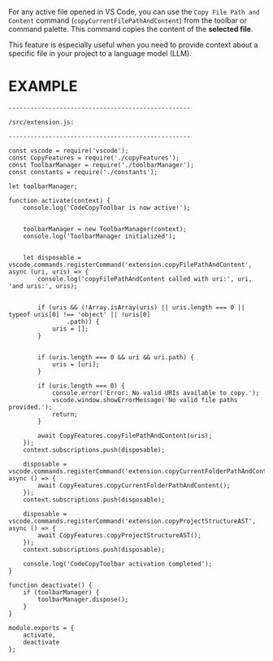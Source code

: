 For any active file opened in VS Code, you can use the `Copy File Path and Content` command (`copyCurrentFilePathAndContent`) from the toolbar or command palette. This command copies the content of the **selected file**.

This feature is especially useful when you need to provide context about a specific file in your project to a language model (LLM).


# EXAMPLE

```
--------------------------------------------------

/src/extension.js:

--------------------------------------------------

const vscode = require('vscode');
const CopyFeatures = require('./copyFeatures');
const ToolbarManager = require('./toolbarManager');
const constants = require('./constants');

let toolbarManager;

function activate(context) {
    console.log('CodeCopyToolbar is now active!');


    toolbarManager = new ToolbarManager(context);
    console.log('ToolbarManager initialized');


    let disposable = vscode.commands.registerCommand('extension.copyFilePathAndContent', async (uri, uris) => {
        console.log('copyFilePathAndContent called with uri:', uri, 'and uris:', uris);


        if (uris && (!Array.isArray(uris) || uris.length === 0 || typeof uris[0] !== 'object' || !uris[0]
                .path)) {
            uris = [];
        }


        if (uris.length === 0 && uri && uri.path) {
            uris = [uri];
        }

        if (uris.length === 0) {
            console.error('Error: No valid URIs available to copy.');
            vscode.window.showErrorMessage('No valid file paths provided.');
            return;
        }

        await CopyFeatures.copyFilePathAndContent(uris);
    });
    context.subscriptions.push(disposable);

    disposable = vscode.commands.registerCommand('extension.copyCurrentFolderPathAndContent', async () => {
        await CopyFeatures.copyCurrentFolderPathAndContent();
    });
    context.subscriptions.push(disposable);

    disposable = vscode.commands.registerCommand('extension.copyProjectStructureAST', async () => {
        await CopyFeatures.copyProjectStructureAST();
    });
    context.subscriptions.push(disposable);

    console.log('CodeCopyToolbar activation completed');
}

function deactivate() {
    if (toolbarManager) {
        toolbarManager.dispose();
    }
}

module.exports = {
    activate,
    deactivate
};
```